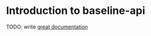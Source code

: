 # Introduction to baseline-api

TODO: write [great documentation](http://jacobian.org/writing/great-documentation/what-to-write/)
